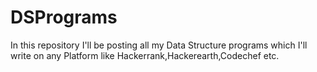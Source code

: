 # DSPrograms
In this repository I'll be posting all my Data Structure programs which I'll write on any Platform like Hackerrank,Hackerearth,Codechef etc.
